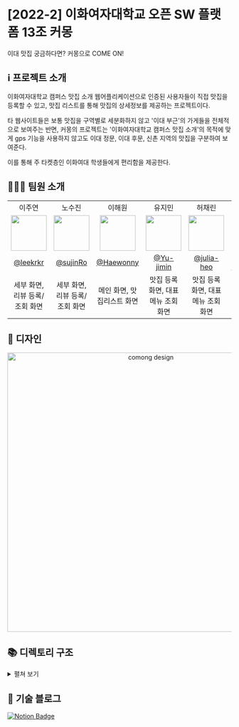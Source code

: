 # [2022-2] 이화여자대학교 오픈 SW 플랫폼 13조 커몽
이대 맛집 궁금하다면? 커몽으로 COME ON! 

## ℹ️ 프로젝트 소개
이화여자대학교 캠퍼스 맛집 소개 웹어플리케이션으로 인증된 사용자들이 직접 맛집을 등록할 수 있고, 맛집 리스트를 통해 맛집의 상세정보를 제공하는 프로젝트이다. 

타 웹사이트들은 보통 맛집을 구역별로 세분화하지 않고 '이대 부근'의 가게들을 전체적으로 보여주는 반면, 커몽의 프로젝트는 '이화여자대학교 캠퍼스 맛집 소개'의 목적에 맞게 gps 기능을 사용하지 않고도 이대 정문, 이대 후문, 신촌 지역의 맛집을 구분하여 보여준다. 

이를 통해 주 타켓층인 이화여대 학생들에게 편리함을 제공한다.

## 👩🏻‍💻 팀원 소개 
<table cellspacing="0" cellpadding="0" width="100%">
  <tr width="100%">
    <td align="center">
      <a>이주연</a>
    </td>
    <td align="center">
      <a>노수진</a>
    </td>
    <td align="center">
      <a>이해원</a>
    </td>
    <td align="center">
      <a>유지민</a>
    </td>
    <td align="center">
      <a>허채린</a>
    </td>
    <td align="center">
      <a>황재령</a>
    </td>
  </tr>
   <tr width="100%">
    <td align="center">
      <img src="https://user-images.githubusercontent.com/94354545/197943299-23693d7a-cf6a-4dc2-ae81-634df461896a.PNG" width="80px"/>
    </td>
    <td align="center">
      <img src="https://user-images.githubusercontent.com/94354545/197943284-efc14202-a8b6-4f5f-bc21-3af09bfb8acb.PNG" width="80px"/>
    </td>
    <td align="center">
      <img src="https://user-images.githubusercontent.com/94354545/197942728-9696e298-c9a9-4128-a8cd-08a23d2cf0eb.png" width="80px"/>
    </td>
    <td align="center">
      <img src="https://user-images.githubusercontent.com/94354545/197943293-7dc9f577-cbcc-4454-b7a6-aa0c346610d9.PNG" width="80px"/>
    </td>
    <td align="center">
      <img src="https://user-images.githubusercontent.com/94354545/197943288-2f89c150-336d-4927-ab46-fa06221a942c.PNG" width="80px"/>
    </td>
    <td align="center">
      <img src="https://user-images.githubusercontent.com/94354545/197943291-b155714d-eb85-4e56-a24a-b994912ab3c3.PNG" width="80px"/>
    </td>
  </tr><tr width="100%">
    <td align="center">
      <a href="https://github.com/leekrkr">@leekrkr</a>
    </td>
    <td align="center">
      <a href="https://github.com/sujinRo">@sujinRo</a>
    </td>
    <td align="center">
      <a href="https://github.com/Haewonny">@Haewonny</a>
    </td>
    <td align="center">
      <a href="https://github.com/Yu-jimin">@Yu-jimin</a>
    </td>
    <td align="center">
      <a href="https://github.com/julia-heo">@julia-heo</a>
    </td>
    <td align="center">
      <a href="https://github.com/Hwang-Jaeryeong">@Hwang-Jaeryeong</a>
    </td>
  </tr>
  <tr width="100%">
    <td align="center">
      <a>세부 화면, 리뷰 등록/조회 화면</a>
    </td>
    <td align="center">
      <a>세부 화면, 리뷰 등록/조회 화면</a>
    </td>
    <td align="center">
      <a>메인 화면, 맛집리스트 화면</a>
    </td>
    <td align="center">
      <a>맛집 등록 화면, 대표메뉴 조회 화면</a>
    </td>
    <td align="center">
      <a>맛집 등록 화면, 대표메뉴 조회 화면</a>
    </td>
    <td align="center">
      <a>메인 화면, 맛집리스트 화면</a>
    </td>
  </tr>

</table>

## 🎨 디자인
<div align="center">
<img width="629" alt="comong design" src="https://user-images.githubusercontent.com/94354545/200033842-fb555364-829b-4e39-81dc-8fcef0e1171c.png">
</div>

## 📚 디렉토리 구조
<details>
<summary>펼쳐 보기</summary>
<div markdown="1">
      📦 src<br>
      ┣ 📂 Components<br>
      ┃ ┣ 📂 DetailPage <br>
      ┃ ┃ ┣ 📄 DetailBottom.js<br>
      ┃ ┃ ┣ 📄 DetailPage.css<br>
      ┃ ┃ ┣ 📄 DetailStyle.js<br>
      ┃ ┃ ┣ 📄 DetailTop.js<br>
      ┃ ┃ ┣ 📄 Pages.js<br>
      ┃ ┃ ┣ 📄 ReviewPage.css<br>
      ┃ ┃ ┗ 📄 ReviewPage.js<br>
      ┃ ┣ 📂 ListDetailPage<br>
      ┃ ┃ ┣ 📄 ListDetailBottom1.js<br>
      ┃ ┃ ┣ 📄 ListDetailBottom2.js<br>
      ┃ ┃ ┣ 📄 ListDetailBottom3.js<br>
      ┃ ┃ ┣ 📄 ListDetailPage.css<br>
      ┃ ┃ ┣ 📄 ListDetailStyle.js<br>
      ┃ ┃ ┣ 📄 ListDetailTop1.js<br>
      ┃ ┃ ┣ 📄 ListDetailTop2.js<br>
      ┃ ┃ ┣ 📄 ListDetailTop3.js<br>
      ┃ ┃ ┣ 📄 Pages1.js<br>
      ┃ ┃ ┣ 📄 Pages2.js<br>
      ┃ ┃ ┣ 📄 Pages3.js<br>
      ┃ ┃ ┣ 📄 ReviewPage.css<br>
      ┃ ┃ ┣ 📄 ReviewPage1.js<br>
      ┃ ┃ ┣ 📄 ReviewPage2.js<br>
      ┃ ┃ ┗ 📄 ReviewPage3.js<br>
      ┃ ┣ 📂 ListPage<br>
      ┃ ┃ ┣ 📄 ListPage.css<br>
      ┃ ┃ ┣ 📄 ListPage.js<br>
      ┃ ┃ ┗ 📄 ListStyle.js<br>
      ┃ ┣ 📂 MainPage<br>
      ┃ ┃ ┣ 📄 MainPage.js<br>
      ┃ ┃ ┣ 📄 MainStyle.js<br>
      ┃ ┃ ┗ 📄 data.js<br>
      ┃ ┣ 📂 NavBar<br>
      ┃ ┃ ┣ 📄 LoginModal.js<br>
      ┃ ┃ ┣ 📄 ModalElement.js<br>
      ┃ ┃ ┣ 📄 NavBar.js<br>
      ┃ ┃ ┗ 📄 NavBarElement.js<br>
      ┃ ┣ 📂 PostReviewPage<br>
      ┃ ┃ ┣ 📄 Modal.js<br>
      ┃ ┃ ┣ 📄 PostReview.css<br>
      ┃ ┃ ┗ 📄 PostReview.js<br>
      ┃ ┗ 📂 UploadPage<br>
      ┃ ┃ ┣ 📄Element.js<br>
      ┃ ┃ ┣ 📄UploadPage.css<br>
      ┃ ┃ ┗ 📄UploadPage.js<br>
      ┣ 📂 fonts<br>
      ┃ ┣ 📄 SpoqaHanSansNeo-Bold.woff<br>
      ┃ ┣ 📄 SpoqaHanSansNeo-Regular.woff<br>
      ┃ ┗ 📄 font.js<br>
      ┣ 📂 images<br>
      ┃ ┣ 📂 detail<br>
      ┃ ┣ 📂 detail_bestmenu<br>
      ┃ ┣ 📂 list<br>
      ┃ ┣ 📂 main<br>
      ┃ ┗ 📂 review<br>
      ┃<br>
      ┣ 📄 .DS_Store<br>
      ┣ 📄 App.js<br>
      ┣ 📄 App.test.js<br>
      ┣ 📄 firebase.js<br>
      ┣ 📄 index.css<br>
      ┣ 📄 index.js<br>
      ┣ 📄 reportWebVitals.js<br>
      ┗ 📄 setupTests.js<br>
</div>
</details>

## 📝 기술 블로그
[![Notion Badge](https://img.shields.io/badge/-Notion-92a8d1?logo=notion&logoColor=white&link=https://haewonny.notion.site/COMONG-Blog-b35da2cbafa24d658550bc8fc9e4372b
)](https://haewonny.notion.site/COMONG-Blog-b35da2cbafa24d658550bc8fc9e4372b
)
